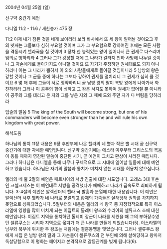 2004년 04월 25일 (일)

신구약 중간기 예언



다니엘 11:2 - 11:6 / 새찬송가 475 장


11:2 이제 내가 참된 것을 네게 보이리라 보라 바사에서 또 세 왕이 일어날 것이요그 후의 넷째는 그들보다 심히 부요할 것이며 그가 그 부요함으로 강하여진 후에는 모든 사람을 격동시켜 헬라국을 칠 것이며 3 장차 한 능력있는 왕이 일어나서 큰 권세로 다스리며 임의로 행하리라  4 그러나 그가 강성할 때에 그 나라가 갈라져 천하 사방에 나누일 것이나 그 자손에게로 돌아가지도 아니할 것이요 또 자기가 주장하던 권세대로도 되지 아니하리니 이는 그 나라가 뽑혀서 이 외의 사람들에게로 돌아갈 것임이니라  5 남방의 왕은 강할 것이나 그 군들 중에 하나는 그보다 강하여 권세를 떨치리니 그 권세가 심히 클 것이요  6 몇 해 후에 그들이 서로 맹약하리니 곧 남방 왕의 딸이 북방 왕에게 나아가서 화친하리라 그러나 이 공주의 힘이 쇠하고 그 왕은 서지도 못하며 권세가 없어질 뿐 아니라 이 공주와 그를 데리고 온 자와 그를 낳은 자와 그 때에 도와 주던 자가 다 버림을 당하리라

입술의 말씀
5 The king of the South will become strong, but one of his commanders will become even stronger than he and will rule his own kingdom with great power.

해석도움





하나님의 통치
11장 내용은 9장 후반부에 나온 헬라의 네 뿔과 작은 뿔 시대 곧 신구약 중간기에 대한 자세한 예언입니다.  신구약 중간기에는 에스라 이후부터 그리스도의 복음이 동틀 때까지 영감된 말씀이 중단된 시기, 곧 예언이 그치고 환상이 사라진 때입니다.  그러나 하나님은 다니엘을 통해 너무나 구체적으로 그 시대에 일어날 일들에 대해 예언하고 있습니다.  하나님은 자기의 말씀과 통치가 미치지 않는 시대를 허용치 않으십니다.

헬라의 네 뿔
2절의 예언은 페르시아의 서방 진출에 대한 시도입니다.  고레스 3대 후손인 크셀크세스는 이 예언대로 서방을 공격했다가 패배하고 나라가 급속도로 쇠퇴하게 됩니다.  3-4절의 예언은 알렉산더의 헬라 국 발흥과 분열에 대한 내용입니다.  이 예언은 알렉산더 사후 헬라가 네 나라로 분열되고 황제의 가족들은 살해당해 권좌를 차지하지 못함으로 성취되었습니다.  5절부터의 내용은 헬라의 네 왕국 중 지정학적으로 특히 이스라엘에 영향을 많이 미치게 되는 이집트의 톨레미 왕조와 수리아의 셀류크스 조에 대한 예언입니다.  이집트 지역을 통치하던 톨레미 장군이 나라를 세웠을 때 그의 부하장수였던 셀류쿠스는 시리아 지역으로 옮겨가 더 큰 나라를 만들게 되었습니다(5).  이스라엘의 남부와 북부에 위치한 두 왕조는 처음에는 결혼동맹을 맺었습니다.  그러나 셀류쿠스 왕에게 시집 온 남방 왕의 딸과 그 자손들이 셀류쿠스의 전 부인에 의해 살해당하고 왕마저 독살당함으로 이 평화는 깨어지고 본격적으로 갈등관계를 빚게 됩니다(6).